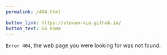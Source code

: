 ```yaml
---
permalink: /404.html

button_link: https://steven-xia.github.io/
button_text: Go Home
---
```



`Error 404`, the web page you were looking for was not found.
